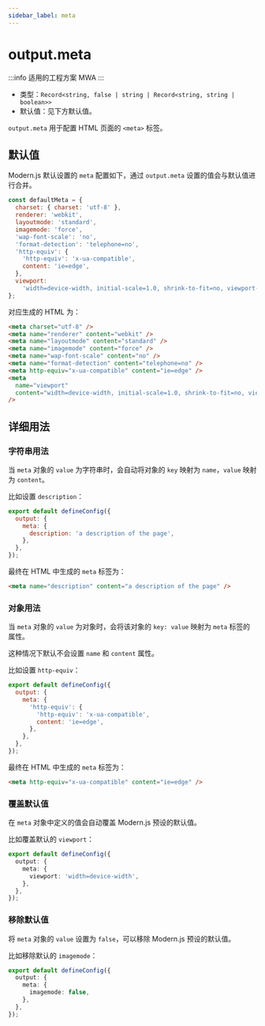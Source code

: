 ```yaml
---
sidebar_label: meta
---
```


# output.meta

:::info 适用的工程方案
MWA
:::

- 类型：`Record<string, false | string | Record<string, string | boolean>>`
- 默认值：见下方默认值。

`output.meta` 用于配置 HTML 页面的 `<meta>` 标签。

## 默认值

Modern.js 默认设置的 `meta` 配置如下，通过 `output.meta` 设置的值会与默认值进行合并。

```js
const defaultMeta = {
  charset: { charset: 'utf-8' },
  renderer: 'webkit',
  layoutmode: 'standard',
  imagemode: 'force',
  'wap-font-scale': 'no',
  'format-detection': 'telephone=no',
  'http-equiv': {
    'http-equiv': 'x-ua-compatible',
    content: 'ie=edge',
  },
  viewport:
    'width=device-width, initial-scale=1.0, shrink-to-fit=no, viewport-fit=cover, minimum-scale=1.0, maximum-scale=1.0, user-scalable=no',
};
```

对应生成的 HTML 为：

```html
<meta charset="utf-8" />
<meta name="renderer" content="webkit" />
<meta name="layoutmode" content="standard" />
<meta name="imagemode" content="force" />
<meta name="wap-font-scale" content="no" />
<meta name="format-detection" content="telephone=no" />
<meta http-equiv="x-ua-compatible" content="ie=edge" />
<meta
  name="viewport"
  content="width=device-width, initial-scale=1.0, shrink-to-fit=no, viewport-fit=cover, minimum-scale=1.0, maximum-scale=1.0, user-scalable=no"
/>
```

## 详细用法

### 字符串用法

当 `meta` 对象的 `value` 为字符串时，会自动将对象的 `key` 映射为 `name`，`value` 映射为 `content`。

比如设置 `description`：

```js title="modern.config.js"
export default defineConfig({
  output: {
    meta: {
      description: 'a description of the page',
    },
  },
});
```

最终在 HTML 中生成的 `meta` 标签为：

```html
<meta name="description" content="a description of the page" />
```

### 对象用法

当 `meta` 对象的 `value` 为对象时，会将该对象的 `key: value` 映射为 `meta` 标签的属性。

这种情况下默认不会设置 `name` 和 `content` 属性。

比如设置 `http-equiv`：

```js title="modern.config.js"
export default defineConfig({
  output: {
    meta: {
      'http-equiv': {
        'http-equiv': 'x-ua-compatible',
        content: 'ie=edge',
      },
    },
  },
});
```

最终在 HTML 中生成的 `meta` 标签为：

```html
<meta http-equiv="x-ua-compatible" content="ie=edge" />
```

### 覆盖默认值

在 `meta` 对象中定义的值会自动覆盖 Modern.js 预设的默认值。

比如覆盖默认的 `viewport`：

```ts
export default defineConfig({
  output: {
    meta: {
      viewport: 'width=device-width',
    },
  },
});
```

### 移除默认值

将 `meta` 对象的 `value` 设置为 `false`，可以移除 Modern.js 预设的默认值。

比如移除默认的 `imagemode`：

```ts
export default defineConfig({
  output: {
    meta: {
      imagemode: false,
    },
  },
});
```
